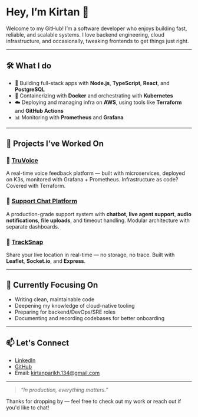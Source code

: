 # Hey, I’m Kirtan 👋

Welcome to my GitHub! I’m a software developer who enjoys building fast, reliable, and scalable systems. I love backend engineering, cloud infrastructure, and occasionally, tweaking frontends to get things just right.

---

## 🛠 What I do

- 🔧 Building full-stack apps with **Node.js**, **TypeScript**, **React**, and **PostgreSQL**
- 🐳 Containerizing with **Docker** and orchestrating with **Kubernetes**
- ☁️ Deploying and managing infra on **AWS**, using tools like **Terraform** and **GitHub Actions**
- 📊 Monitoring with **Prometheus** and **Grafana**

---

## 🚀 Projects I’ve Worked On

### 📌 [TruVoice](https://github.com/Kirtan134/TruVoice)
A real-time voice feedback platform — built with microservices, deployed on K3s, monitored with Grafana + Prometheus. Infrastructure as code? Covered with Terraform.

### 📌 [Support Chat Platform](https://github.com/Kirtan134/SupportChat)
A production-grade support system with **chatbot**, **live agent support**, **audio notifications**, **file uploads**, and timeout handling. Modular architecture with separate dashboards.

### 📌 [TrackSnap](https://github.com/Kirtan134/TrackSnap)
Share your live location in real-time — no storage, no trace. Built with **Leaflet**, **Socket.io**, and **Express**.

---

## 🎯 Currently Focusing On

- Writing clean, maintainable code
- Deepening my knowledge of cloud-native tooling
- Preparing for backend/DevOps/SRE roles
- Documenting and recording codebases for better onboarding

---

## 📫 Let's Connect

- [LinkedIn](https://www.linkedin.com/in/kirtan-parikh/)
- [GitHub](https://github.com/Kirtan134)
- Email: kirtanparikh.134@gmail.com

---

<!-- GitHub Stats (Optional) -->
<!-- 
<p align="center">
  <img src="https://github-readme-stats.vercel.app/api?username=Kirtan134&show_icons=true&theme=default" />
</p>
-->

> _“In production, everything matters.”_

Thanks for dropping by — feel free to check out my work or reach out if you'd like to chat!
